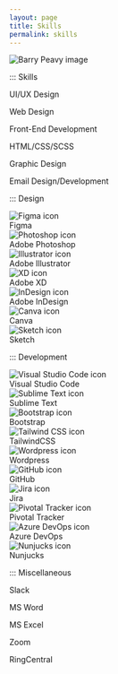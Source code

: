 ```yaml
---
layout: page
title: Skills
permalink: skills
---
```


<div class="container w-full md:max-w-4xl mx-auto">
  <img class="object-cover mx-auto mb-5 h-24 w-24 rounded-full" src="{{site.baseurl}}/assets/img/{{site.author-image}}" alt="Barry Peavy image">
  <div class="flex flex-wrap text-sm">
    <div class="w-full sm:w-1/2 md:w-1/3 lg:w-1/4 py-3 px-2">
      <div class="bg-white border shadow-md p-3 h-full ">
        <p class="text-gray-500 hover:text-gray-900 uppercase font-semibold mb-3">::: Skills</p>
        <p class="mb-2">UI/UX Design</p>
        <p class="mb-2">Web Design</p>
        <p class="mb-2">Front-End Development</p>
        <p class="mb-2">HTML/CSS/SCSS</p>
        <p class="mb-2">Graphic Design</p>
        <p>Email Design/Development</p>
      </div> <!-- bg-white -->
    </div> <!-- w-full -->
    <div class="w-full sm:w-1/2 md:w-1/3 lg:w-1/4 py-3 px-2">
      <div class="bg-white border shadow-md p-3 h-full">
        <p class="text-gray-500 hover:text-gray-900 uppercase font-semibold mb-3">::: Design</p>
        <div class="flex flex-row items-start mb-2">
          <div class="flex-shrink pr-2">
            <img class="mx-auto w-5 h-auto" src="{{site.baseurl}}/assets/img/icon-fg.svg" alt="Figma icon">
          </div>
          <div class="flex-1">
            Figma
          </div>
        </div>
        <div class="flex flex-row items-start mb-2">
          <div class="flex-shrink pr-2">
            <img class="mx-auto w-5 h-auto" src="{{site.baseurl}}/assets/img/icon-ps.svg" alt="Photoshop icon">
          </div>
          <div class="flex-1">
            Adobe Photoshop
          </div>
        </div>
        <div class="flex flex-row items-start mb-2">
          <div class="flex-shrink pr-2">
            <img class="mx-auto w-5 h-auto" src="{{site.baseurl}}/assets/img/icon-ai.svg" alt="Illustrator icon">
          </div>
          <div class="flex-1">
            Adobe Illustrator
          </div>
        </div>
        <div class="flex flex-row items-start mb-2">
          <div class="flex-shrink pr-2">
            <img class="mx-auto w-5 h-auto" src="{{site.baseurl}}/assets/img/icon-xd.svg" alt="XD icon">
          </div>
          <div class="flex-1">
            Adobe XD
          </div>
        </div>
        <div class="flex flex-row items-start mb-2">
          <div class="flex-shrink pr-2">
            <img class="mx-auto w-5 h-auto" src="{{site.baseurl}}/assets/img/icon-id.svg" alt="InDesign icon">
          </div>
          <div class="flex-1">
            Adobe InDesign
          </div>
        </div>
        <div class="flex flex-row items-start mb-2">
          <div class="flex-shrink pr-2">
            <img class="mx-auto w-5 h-auto" src="{{site.baseurl}}/assets/img/icon-cv.svg" alt="Canva icon">
          </div>
          <div class="flex-1">
            Canva
          </div>
        </div>
        <div class="flex flex-row items-start mb-2">
          <div class="flex-shrink pr-2">
            <img class="mx-auto w-5 h-auto" src="{{site.baseurl}}/assets/img/icon-sk.svg" alt="Sketch icon">
          </div>
          <div class="flex-1">
            Sketch
          </div>
        </div>
      </div> <!-- bg-white -->
    </div> <!-- w-full -->
    <div class="w-full sm:w-1/2 md:w-1/3 lg:w-1/4 py-3 px-2">
      <div class="bg-white border shadow-md p-3 h-full">
        <p class="text-gray-500 hover:text-gray-900 uppercase font-semibold mb-3">::: Development</p>
        <div class="flex flex-row items-start mb-2">
          <div class="flex-shrink pr-2">
            <img class="mx-auto w-5 h-auto" src="{{site.baseurl}}/assets/img/icon-vs.svg" alt="Visual Studio Code icon">
          </div>
          <div class="flex-1">
            Visual Studio Code
          </div>
        </div>
        <div class="flex flex-row items-start mb-2">
          <div class="flex-shrink pr-2">
            <img class="mx-auto w-5 h-auto" src="{{site.baseurl}}/assets/img/icon-st.svg" alt="Sublime Text icon">
          </div>
          <div class="flex-1">
            Sublime Text
          </div>
        </div>
        <div class="flex flex-row items-start mb-2">
          <div class="flex-shrink pr-2">
            <img class="mx-auto w-5 h-auto" src="{{site.baseurl}}/assets/img/icon-bs.svg" alt="Bootstrap icon">
          </div>
          <div class="flex-1">
            Bootstrap
          </div>
        </div>
        <div class="flex flex-row items-start mb-2">
          <div class="flex-shrink pr-2">
            <img class="mx-auto w-5 h-auto" src="{{site.baseurl}}/assets/img/icon-tw.svg" alt="Tailwind CSS icon">
          </div>
          <div class="flex-1">
            TailwindCSS
          </div>
        </div>
        <div class="flex flex-row items-start mb-2">
          <div class="flex-shrink pr-2">
            <img class="mx-auto w-5 h-auto" src="{{site.baseurl}}/assets/img/icon-wp.svg" alt="Wordpress icon">
          </div>
          <div class="flex-1">
            Wordpress
          </div>
        </div>
        <div class="flex flex-row items-start mb-2">
          <div class="flex-shrink pr-2">
            <img class="mx-auto w-5 h-auto" src="{{site.baseurl}}/assets/img/icon-gh.svg" alt="GitHub icon">
          </div>
          <div class="flex-1">
            GitHub
          </div>
        </div>
        <div class="flex flex-row items-start mb-2">
          <div class="flex-shrink pr-2">
            <img class="mx-auto w-5 h-auto" src="{{site.baseurl}}/assets/img/icon-jr.svg" alt="Jira icon">
          </div>
          <div class="flex-1">
            Jira
          </div>
        </div>
        <div class="flex flex-row items-start mb-2">
          <div class="flex-shrink pr-2">
            <img class="mx-auto w-5 h-auto" src="{{site.baseurl}}/assets/img/icon-pt.svg" alt="Pivotal Tracker icon">
          </div>
          <div class="flex-1">
            Pivotal Tracker
          </div>
        </div>
        <div class="flex flex-row items-start mb-2">
          <div class="flex-shrink pr-2">
            <img class="mx-auto w-5 h-auto" src="{{site.baseurl}}/assets/img/icon-az.svg" alt="Azure DevOps icon">
          </div>
          <div class="flex-1">
            Azure DevOps
          </div>
        </div>
        <div class="flex flex-row items-start mb-2">
          <div class="flex-shrink pr-2">
            <img class="mx-auto w-5 h-auto" src="{{site.baseurl}}/assets/img/icon-nj.svg" alt="Nunjucks icon">
          </div>
          <div class="flex-1">
            Nunjucks
          </div>
        </div>
      </div> <!-- bg-white -->
    </div> <!-- w-full -->
    <div class="w-full sm:w-1/2 md:w-1/3 lg:w-1/4 py-3 px-2">
      <div class="bg-white border shadow-md p-3 h-full">
        <p class="text-gray-500 hover:text-gray-900 uppercase font-semibold mb-3">::: Miscellaneous</p>
        <p>Slack</p>
        <p>MS Word</p>
        <p>MS Excel</p>
        <p>Zoom</p>
        <p>RingCentral</p>
      </div> <!-- bg-white -->
    </div> <!-- w-full -->
  </div> <!-- flex -->
</div> <!-- container -->
